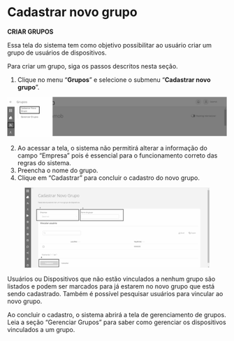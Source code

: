 # Cadastrar novo grupo

**CRIAR GRUPOS**

Essa tela do sistema tem como objetivo possibilitar ao usuário criar um grupo de usuários de dispositivos.

Para criar um grupo, siga os passos descritos nesta seção.

1. Clique no menu “**Grupos**” e selecione o submenu “**Cadastrar novo grupo**”.

![](<../../.gitbook/assets/0 (10).png>)

2. Ao acessar a tela, o sistema não permitirá alterar a informação do campo “Empresa” pois é essencial para o funcionamento correto das regras do sistema.
3. Preencha o nome do grupo.
4. Clique em “Cadastrar” para concluir o cadastro do novo grupo.

<figure><img src="../../.gitbook/assets/image (13) (1).png" alt="" width="563"><figcaption></figcaption></figure>

Usuários ou Dispositivos que não estão vinculados a nenhum grupo são listados e podem ser marcados para já estarem no novo grupo que está sendo cadastrado. Também é possível pesquisar usuários para vincular ao novo grupo.

Ao concluir o cadastro, o sistema abrirá a tela de gerenciamento de grupos. Leia a seção “Gerenciar Grupos” para saber como gerenciar os dispositivos vinculados a um grupo.
